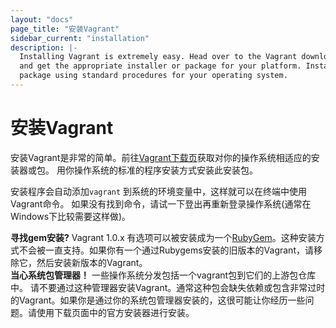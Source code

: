 ```yaml
---
layout: "docs"
page_title: "安装Vagrant"
sidebar_current: "installation"
description: |-
  Installing Vagrant is extremely easy. Head over to the Vagrant downloads page
  and get the appropriate installer or package for your platform. Install the
  package using standard procedures for your operating system.
---
```


# 安装Vagrant

安装Vagrant是非常的简单。前往[Vagrant下载页](/downloads.html)获取对你的操作系统相适应的安装器或包。
用你操作系统的标准的程序安装方式安装此安装包。

安装程序会自动添加`vagrant` 到系统的环境变量中，这样就可以在终端中使用Vagrant命令。
如果没有找到命令，请试一下登出再重新登录操作系统(通常在Windows下比较需要这样做)。

<div class="alert alert-warning" role="alert">
  <strong>寻找gem安装?</strong> Vagrant 1.0.x 有选项可以被安装成为一个<a href="https://en.wikipedia.org/wiki/RubyGems">RubyGem</a>。这种安装方式不会被一直支持。如果你有一个通过Rubygems安装的旧版本的Vagrant，请移除它，然后安装新版本的Vagrant。
</div>

<div class="alert alert-warning" role="alert">
  <strong>当心系统包管理器！</strong> 一些操作系统分发包括一个vagrant包到它们的上游包仓库中。
  请不要通过这种管理器安装Vagrant。通常这种包会缺失依赖或包含非常过时的Vagrant。如果你是通过你的系统包管理器安装的，这很可能让你经历一些问题。请使用下载页面中的官方安装器进行安装。
</div>
